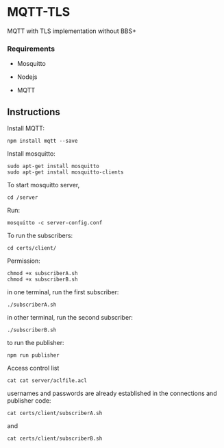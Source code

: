 # MQTT-TLS

MQTT with TLS implementation without BBS+


### Requirements

* Mosquitto 

* Nodejs

* MQTT


## Instructions


Install MQTT:
```
npm install mqtt --save
```

Install mosquitto:
```
sudo apt-get install mosquitto
sudo apt-get install mosquitto-clients
```

To start mosquitto server,

```
cd /server
```
Run:

```
mosquitto -c server-config.conf
```

To run the subscribers: 


```
cd certs/client/

```

Permission:

```
chmod +x subscriberA.sh
chmod +x subscriberB.sh

```
in one terminal, run the first subscriber:
```
./subscriberA.sh
```

in other terminal, run the second subscriber:
```
./subscriberB.sh
```

to run the publisher:

```
npm run publisher
```

Access control list

```
cat cat server/aclfile.acl
```

usernames and passwords are already established in the connections and publisher code:

```
cat certs/client/subscriberA.sh
```
and

```
cat certs/client/subscriberB.sh
```